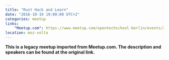 ```yaml
---
title: "Rust Hack and Learn"
date: "2016-10-19 19:00:00 UTC+2"
categories: meetup 
links:
    "Meetup.com": https://www.meetup.com/opentechschool-berlin/events/234352930/
location: moz-volta
---
```


<strong>This is a legacy meetup imported from Meetup.com. The description and speakers can be found at the original link.</strong>